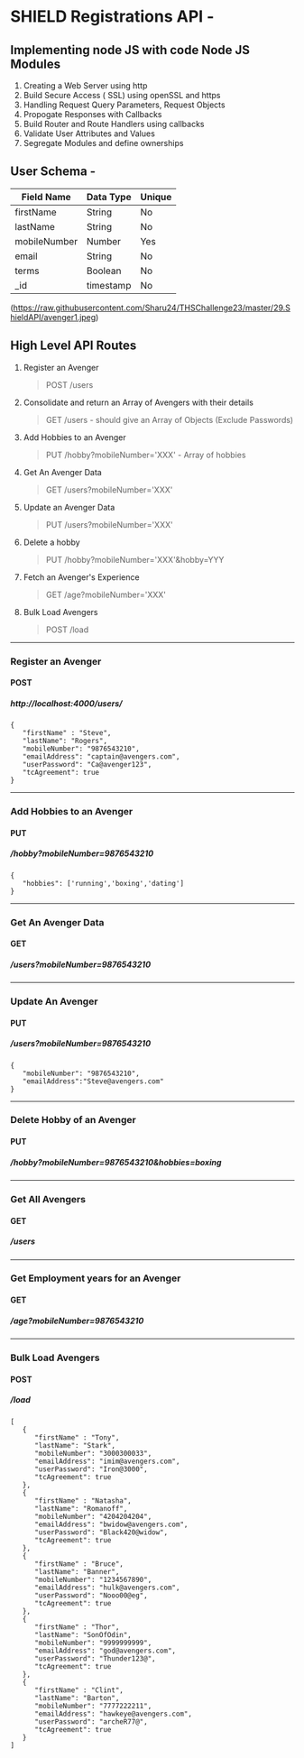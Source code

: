# SHIELD Registrations API -

## Implementing node JS with code Node JS Modules

1. Creating a Web Server using http
2. Build Secure Access ( SSL) using openSSL and https
3. Handling Request Query Parameters, Request Objects
4. Propogate Responses with Callbacks
5. Build Router and Route Handlers using callbacks
6. Validate User Attributes and Values
7. Segregate Modules and define ownerships

## User Schema -

| Field Name   | Data Type | Unique |
| ------------ | --------- | ------ |
| firstName    | String    | No     |
| lastName     | String    | No     |
| mobileNumber | Number    | Yes    |
| email        | String    | No     |
| terms        | Boolean   | No     |
| _id          | timestamp | No     |


(https://raw.githubusercontent.com/Sharu24/THSChallenge23/master/29.ShieldAPI/avenger1.jpeg)

## High Level API Routes

1. Register an Avenger
   > POST /users
2. Consolidate and return an Array of Avengers with their details
   > GET /users - should give an Array of Objects (Exclude Passwords)
3. Add Hobbies to an Avenger
   > PUT /hobby?mobileNumber='XXX' - Array of hobbies
4. Get An Avenger Data
   > GET /users?mobileNumber='XXX'
5. Update an Avenger Data
   > PUT /users?mobileNumber='XXX'
6. Delete a hobby
   > PUT /hobby?mobileNumber='XXX'&hobby=YYY
7. Fetch an Avenger's Experience
   > GET /age?mobileNumber='XXX'
8. Bulk Load Avengers
   > POST /load

---------------------------------------------------------------------------

### Register an Avenger
#### POST 
##### http://localhost:4000/users/
```
{
   "firstName" : "Steve",
   "lastName": "Rogers",
   "mobileNumber": "9876543210",
   "emailAddress": "captain@avengers.com",
   "userPassword": "Ca@avenger123",
   "tcAgreement": true
}
```
---------------------------------------------------------------------------

### Add Hobbies to an Avenger
#### PUT 
##### /hobby?mobileNumber=9876543210

```
{
   "hobbies": ['running','boxing','dating']
}
```
---------------------------------------------------------------------------
### Get An Avenger Data
#### GET
##### /users?mobileNumber=9876543210


---------------------------------------------------------------------------
### Update An Avenger
#### PUT
##### /users?mobileNumber=9876543210

```
{
   "mobileNumber": "9876543210",
   "emailAddress":"Steve@avengers.com"
}
```
---------------------------------------------------------------------------
### Delete Hobby of an Avenger
#### PUT
##### /hobby?mobileNumber=9876543210&hobbies=boxing
---------------------------------------------------------------------------
### Get All Avengers
#### GET
##### /users
---------------------------------------------------------------------------
### Get Employment years for an Avenger
#### GET
##### /age?mobileNumber=9876543210
---------------------------------------------------------------------------
### Bulk Load Avengers
#### POST
##### /load
```
[
   {
      "firstName" : "Tony",
      "lastName": "Stark",
      "mobileNumber": "3000300033",
      "emailAddress": "imim@avengers.com",
      "userPassword": "Iron@3000",
      "tcAgreement": true
   },
   {
      "firstName" : "Natasha",
      "lastName": "Romanoff",
      "mobileNumber": "4204204204",
      "emailAddress": "bwidow@avengers.com",
      "userPassword": "Black420@widow",
      "tcAgreement": true
   },
   {
      "firstName" : "Bruce",
      "lastName": "Banner",
      "mobileNumber": "1234567890",
      "emailAddress": "hulk@avengers.com",
      "userPassword": "Nooo00@eg",
      "tcAgreement": true
   },
   {
      "firstName" : "Thor",
      "lastName": "SonOfOdin",
      "mobileNumber": "9999999999",
      "emailAddress": "god@avengers.com",
      "userPassword": "Thunder123@",
      "tcAgreement": true
   },
   {
      "firstName" : "Clint",
      "lastName": "Barton",
      "mobileNumber": "7777222211",
      "emailAddress": "hawkeye@avengers.com",
      "userPassword": "archeR77@",
      "tcAgreement": true
   }
]
```
